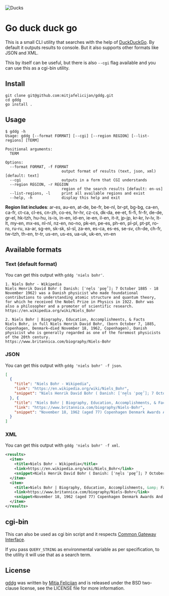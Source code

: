 ![Ducks](https://github.com/mitjafelicijan/gddg/assets/296714/b979dc03-b84c-450a-ab1b-728ea2fc3484)

# Go duck duck go

This is a small CLI utility that searches with the help of
[DuckDuckGo](https://duckduckgo.com/). By default it outputs results to
console. But it also supports other formats like JSON and XML.

This by itself can be useful, but there is also `--cgi` flag available and you
can use this as a cgi-bin utility.

## Install

```console
git clone git@github.com:mitjafelicijan/gddg.git
cd gddg
go install .
```

## Usage

```console
$ gddg -h
Usage: gddg [--format FORMAT] [--cgi] [--region REGION] [--list-regions] [TERM]

Positional arguments:
  TERM

Options:
  --format FORMAT, -f FORMAT
                         output format of results (text, json, xml) [default: text]
  --cgi                  outputs in a form that CGI understands
  --region REGION, -r REGION
                         region of the search results [default: en-us]
  --list-regions, -l     print all available regions and exist
  --help, -h             display this help and exit
```

**Region list includes**: ar-es, au-en, at-de, be-fr, be-nl, br-pt, bg-bg, ca-en,
ca-fr, ct-ca, cl-es, cn-zh, co-es, hr-hr, cz-cs, dk-da, ee-et, fi-fi, fr-fr,
de-de, gr-el, hk-tzh, hu-hu, is-is, in-en, id-en, ie-en, il-en, it-it, jp-jp,
kr-kr, lv-lv, lt-lt, my-en, mx-es, nl-nl, nz-en, no-no, pk-en, pe-es, ph-en,
pl-pl, pt-pt, ro-ro, ru-ru, xa-ar, sg-en, sk-sk, sl-sl, za-en, es-ca, es-es,
se-sv, ch-de, ch-fr, tw-tzh, th-en, tr-tr, us-en, us-es, ua-uk, uk-en, vn-en

## Available formats

### Text (default format)

You can get this output with `gddg 'niels bohr'`.

```text
1. Niels Bohr - Wikipedia
Niels Henrik David Bohr ( Danish: [ˈne̝ls ˈpoɐ̯ˀ]; 7 October 1885 - 18 November 1962) was a Danish physicist who made foundational contributions to understanding atomic structure and quantum theory, for which he received the Nobel Prize in Physics in 1922. Bohr was also a philosopher and a promoter of scientific research.
https://en.wikipedia.org/wiki/Niels_Bohr

2. Niels Bohr | Biography, Education, Accomplishments, & Facts
Niels Bohr, in full Niels Henrik David Bohr, (born October 7, 1885, Copenhagen, Denmark—died November 18, 1962, Copenhagen), Danish physicist who is generally regarded as one of the foremost physicists of the 20th century.
https://www.britannica.com/biography/Niels-Bohr
```

### JSON

You can get this output with `gddg 'niels bohr' -f json`.

```json
[
  {
    "title": "Niels Bohr - Wikipedia",
	"link": "https://en.wikipedia.org/wiki/Niels_Bohr",
	"snippet": "Niels Henrik David Bohr ( Danish: [ˈne̝ls ˈpoɐ̯ˀ]; 7 October 1885 - 18 November 1962) was a Danish physicist who made foundational contributions to understanding atomic structure and quantum theory, for which he received the Nobel Prize in Physics in 1922. Bohr was also a philosopher and a promoter of scientific research."
  }, {
	"title": "Niels Bohr | Biography, Education, Accomplishments, & Facts",
	"link": "https://www.britannica.com/biography/Niels-Bohr",
	"snippet": "November 18, 1962 (aged 77) Copenhagen Denmark Awards And Honors: Copley Medal (1938) Nobel Prize (1922) Notable Family Members: son Aage N. Bohr brother Harald August Bohr Subjects Of Study: atomic model atomic theory complementarity principle correspondence principle liquid-drop model ... (Show more) See all related content → Top Questions"
  }
]
```

### XML

You can get this output with `gddg 'niels bohr' -f xml`.

```xml
<results>
  <item>
    <title>Niels Bohr - Wikipedia</title>
    <link>https://en.wikipedia.org/wiki/Niels_Bohr</link>
    <snippet>Niels Henrik David Bohr ( Danish: [ˈne̝ls ˈpoɐ̯ˀ]; 7 October 1885 - 18 November 1962) was a Danish physicist who made foundational contributions to understanding atomic structure and quantum theory, for which he received the Nobel Prize in Physics in 1922. Bohr was also a philosopher and a promoter of scientific research.</snippet>
  </item>
  <item>
	<title>Niels Bohr | Biography, Education, Accomplishments, &amp; Facts</title>
    <link>https://www.britannica.com/biography/Niels-Bohr</link>
    <snippet>November 18, 1962 (aged 77) Copenhagen Denmark Awards And Honors: Copley Medal (1938) Nobel Prize (1922) Notable Family Members: son Aage N. Bohr brother Harald August Bohr Subjects Of Study: atomic model atomic theory complementarity principle correspondence principle liquid-drop model ... (Show more) See all related content → Top Questions</snippet>
  </item>
</results>
```

## cgi-bin

This can also be used as cgi bin script and it respects [Common Gateway
Interface](https://en.wikipedia.org/wiki/Common_Gateway_Interface).

If you pass `QUERY_STRING` as environmental variable as per specification, to
the utility it will use that as a search term.

## License

[gddg](https://github.com/mitjafelicijan/gddg) was written by [Mitja
Felicijan](https://mitjafelicijan.com) and is released under the BSD two-clause
license, see the LICENSE file for more information.
